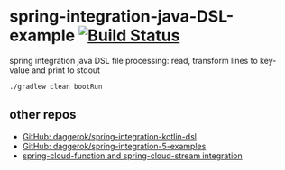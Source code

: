 spring-integration-java-DSL-example [![Build Status](https://travis-ci.org/daggerok/spring-integration-java-DSL-example.svg?branch=master)](https://travis-ci.org/daggerok/spring-integration-java-DSL-example)
===================================

spring integration java DSL file processing: read, transform lines to key-value and print to stdout

```bash
./gradlew clean bootRun
```

## other repos
* [GitHub: daggerok/spring-integration-kotlin-dsl](https://github.com/daggerok/spring-integration-kotlin-dsl)
* [GitHub: daggerok/spring-integration-5-examples](https://github.com/daggerok/spring-integration-5-examples)
* [spring-cloud-function and spring-cloud-stream integration](https://github.com/daggerok/spring-cloud-function-stream-integration)
